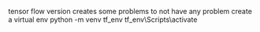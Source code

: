 tensor flow version creates some problems
to not have any problem create a virtual env
    python -m venv tf_env
    tf_env\Scripts\activate

